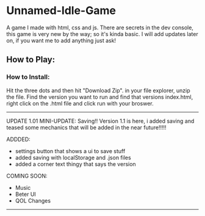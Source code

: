 # Unnamed-Idle-Game
A game I made with html, css and js. There are secrets in the dev console, this game is very new by the way; so it's kinda basic. I will add updates later on, if you want me to add anything just ask!

## How to Play:

### How to Install:

Hit the three dots and then hit "Download Zip". in your file explorer, unzip the file. Find the version you want to run and find that versions index.html, right click on the .html file and click run with your broswer.

---

UPDATE 1.01
MINI-UPDATE: Saving!!
Version 1.1 is here, i added saving and teased some mechanics that will be added in the near future!!!!!

ADDDED:
- settings button that shows a ui to save stuff
- added saving with localStorage and .json files
- added a corner text thingy that says the version

COMING SOON:
- Music
- Beter UI
- QOL Changes

---

